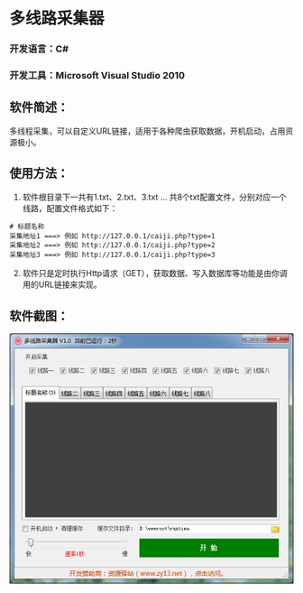 # 多线路采集器
### 开发语言：C#
### 开发工具：Microsoft Visual Studio 2010
## 软件简述：
多线程采集，可以自定义URL链接，适用于各种爬虫获取数据，开机启动，占用资源极小。
## 使用方法：
1. 软件根目录下一共有1.txt、2.txt、3.txt ... 共8个txt配置文件，分别对应一个线路，配置文件格式如下：
```txt
# 标题名称
采集地址1 ===> 例如 http://127.0.0.1/caiji.php?type=1
采集地址2 ===> 例如 http://127.0.0.1/caiji.php?type=2
采集地址3 ===> 例如 http://127.0.0.1/caiji.php?type=3
```
2. 软件只是定时执行Http请求（GET），获取数据、写入数据库等功能是由你调用的URL链接来实现。
## 软件截图：
![logo.png](readme/logo.png)
